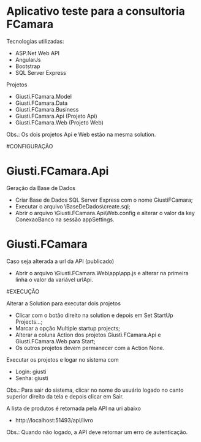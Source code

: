 # Aplicativo teste para a consultoria FCamara

Tecnologias utilizadas:
 - ASP.Net Web API
 - AngularJs
 - Bootstrap
 - SQL Server Express

Projetos
 - Giusti.FCamara.Model
 - Giusti.FCamara.Data
 - Giusti.FCamara.Business
 - Giusti.FCamara.Api (Projeto Api)
 - Giusti.FCamara.Web (Projeto Web)

Obs.: Os dois projetos Api e Web estão na mesma solution.

#CONFIGURAÇÃO

# Giusti.FCamara.Api

Geração da Base de Dados
 - Criar Base de Dados SQL Server Express com o nome GiustiFCamara;
 - Executar o arquivo \BaseDeDados\create.sql;
 - Abrir o arquivo \Giusti.FCamara.Api\Web.config e alterar o valor da key ConexaoBanco na sessão appSettings.

# Giusti.FCamara

Caso seja alterada a url da API (publicado)
 - Abrir o arquivo \Giusti.FCamara.Web\app\app.js e alterar na primeira linha o valor da variável urlApi.
 
#EXECUÇÃO

Alterar a Solution para executar dois projetos
 - Clicar com o botão direito na solution e depois em Set StartUp Projects...;
 - Marcar a opção Multiple startup projects;
 - Alterar a coluna Action dos projetos Giusti.FCamara.Api e Giusti.FCamara.Web para Start;
 - Os outros projetos devem permanecer com a Action None.
 
Executar os projetos e logar no sistema com
 - Login: giusti
 - Senha: giusti
 
 Obs.: Para sair do sistema, clicar no nome do usuário logado no canto superior direito da tela e depois clicar em Sair.
 
 A lista de produtos é retornada pela API na uri abaixo
  - http://localhost:51493/api/livro
  
 Obs.: Quando não logado, a API deve retornar um erro de autenticação.
